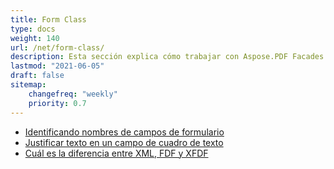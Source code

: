 ```yaml
---
title: Form Class
type: docs
weight: 140
url: /net/form-class/
description: Esta sección explica cómo trabajar con Aspose.PDF Facades usando Form Class.
lastmod: "2021-06-05"
draft: false
sitemap:
    changefreq: "weekly"
    priority: 0.7
---
```


- [Identificando nombres de campos de formulario](/pdf/net/identifying-form-fields-names/)
- [Justificar texto en un campo de cuadro de texto](/pdf/net/justify-text-in-a-textbox-field/)
- [Cuál es la diferencia entre XML, FDF y XFDF](/pdf/net/whats-the-difference-between-xml-fdf-and-xfdf/)